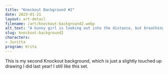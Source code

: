 ```yaml
---
title: "Knockout Background #2"
date: 2023-01-21
layout: art-detail
filename: /art/knockout-background2.webp
alt_text: "A bunny girl is looking out into the distance, but breathing out her streetwear jacket.Underneath the jacket is a crop top, and she's wearing some dark baggy pants."
slug: knockout-background2
characters:
- Juritta
program: Krita
---
```

This is my second Knockout background, which is just a slightly touched up drawing I did last year! I still like this set.
